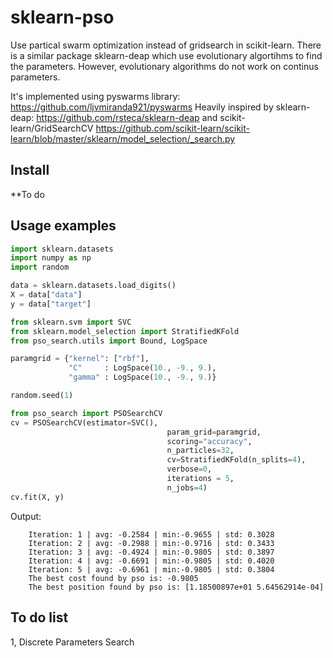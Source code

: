 # sklearn-pso
Use partical swarm optimization instead of gridsearch in scikit-learn. There is a similar package sklearn-deap which use evolutionary algortihms to find the parameters. However, evolutionary algorithms do not work on continus parameters.

It's implemented using pyswarms library: https://github.com/ljvmiranda921/pyswarms
Heavily inspired by sklearn-deap: https://github.com/rsteca/sklearn-deap and scikit-learn/GridSearchCV https://github.com/scikit-learn/scikit-learn/blob/master/sklearn/model_selection/_search.py

Install
-------

**To do

Usage examples
--------------

```python
import sklearn.datasets
import numpy as np
import random

data = sklearn.datasets.load_digits()
X = data["data"]
y = data["target"]

from sklearn.svm import SVC
from sklearn.model_selection import StratifiedKFold
from pso_search.utils import Bound, LogSpace

paramgrid = {"kernel": ["rbf"],
             "C"     : LogSpace(10., -9., 9.),
             "gamma" : LogSpace(10., -9., 9.)}

random.seed(1)

from pso_search import PSOSearchCV
cv = PSOSearchCV(estimator=SVC(),
                                   param_grid=paramgrid,
                                   scoring="accuracy",
                                   n_particles=32, 
                                   cv=StratifiedKFold(n_splits=4),
                                   verbose=0,
                                   iterations = 5, 
                                   n_jobs=4)
cv.fit(X, y)
```

Output:

        Iteration: 1 | avg: -0.2584 | min:-0.9655 | std: 0.3028
        Iteration: 2 | avg: -0.2988 | min:-0.9716 | std: 0.3433
        Iteration: 3 | avg: -0.4924 | min:-0.9805 | std: 0.3897
        Iteration: 4 | avg: -0.6691 | min:-0.9805 | std: 0.4020
        Iteration: 5 | avg: -0.6961 | min:-0.9805 | std: 0.3804
        The best cost found by pso is: -0.9805
        The best position found by pso is: [1.18500897e+01 5.64562914e-04]
        
To do list
----------

1, Discrete Parameters Search
